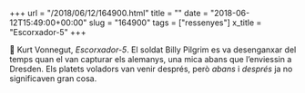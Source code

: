 +++
url = "/2018/06/12/164900.html"
title = ""
date = "2018-06-12T15:49:00+00:00"
slug = "164900"
tags = ["ressenyes"]
x_title = "Escorxador-5"
+++

📖 Kurt Vonnegut, *Escorxador-5*. El soldat Billy Pilgrim es va desenganxar del temps quan el van capturar els alemanys, una mica abans que l’enviessin a Dresden. Els platets voladors van venir després, però *abans* i *després* ja no significaven gran cosa.
